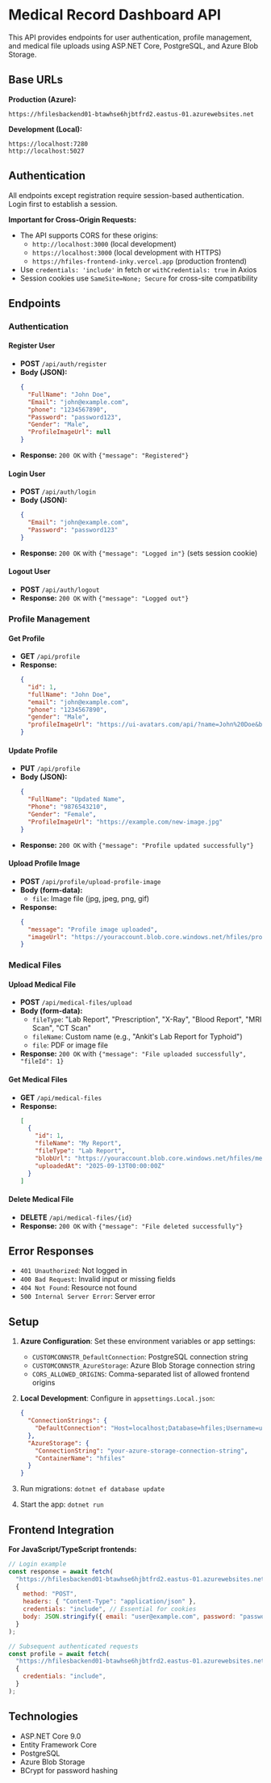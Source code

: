 # Medical Record Dashboard API

This API provides endpoints for user authentication, profile management, and medical file uploads using ASP.NET Core, PostgreSQL, and Azure Blob Storage.

## Base URLs

**Production (Azure):**

```
https://hfilesbackend01-btawhse6hjbtfrd2.eastus-01.azurewebsites.net
```

**Development (Local):**

```
https://localhost:7280
http://localhost:5027
```

## Authentication

All endpoints except registration require session-based authentication. Login first to establish a session.

**Important for Cross-Origin Requests:**

- The API supports CORS for these origins:
  - `http://localhost:3000` (local development)
  - `https://localhost:3000` (local development with HTTPS)
  - `https://hfiles-frontend-inky.vercel.app` (production frontend)
- Use `credentials: 'include'` in fetch or `withCredentials: true` in Axios
- Session cookies use `SameSite=None; Secure` for cross-site compatibility

## Endpoints

### Authentication

#### Register User

- **POST** `/api/auth/register`
- **Body (JSON):**
  ```json
  {
    "FullName": "John Doe",
    "Email": "john@example.com",
    "phone": "1234567890",
    "Password": "password123",
    "Gender": "Male",
    "ProfileImageUrl": null
  }
  ```
- **Response:** `200 OK` with `{"message": "Registered"}`

#### Login User

- **POST** `/api/auth/login`
- **Body (JSON):**
  ```json
  {
    "Email": "john@example.com",
    "Password": "password123"
  }
  ```
- **Response:** `200 OK` with `{"message": "Logged in"}` (sets session cookie)

#### Logout User

- **POST** `/api/auth/logout`
- **Response:** `200 OK` with `{"message": "Logged out"}`

### Profile Management

#### Get Profile

- **GET** `/api/profile`
- **Response:**
  ```json
  {
    "id": 1,
    "fullName": "John Doe",
    "email": "john@example.com",
    "phone": "1234567890",
    "gender": "Male",
    "profileImageUrl": "https://ui-avatars.com/api/?name=John%20Doe&background=6366f1&color=ffffff&size=150"
  }
  ```

#### Update Profile

- **PUT** `/api/profile`
- **Body (JSON):**
  ```json
  {
    "FullName": "Updated Name",
    "Phone": "9876543210",
    "Gender": "Female",
    "ProfileImageUrl": "https://example.com/new-image.jpg"
  }
  ```
- **Response:** `200 OK` with `{"message": "Profile updated successfully"}`

#### Upload Profile Image

- **POST** `/api/profile/upload-profile-image`
- **Body (form-data):**
  - `file`: Image file (jpg, jpeg, png, gif)
- **Response:**
  ```json
  {
    "message": "Profile image uploaded",
    "imageUrl": "https://youraccount.blob.core.windows.net/hfiles/profiles/..."
  }
  ```

### Medical Files

#### Upload Medical File

- **POST** `/api/medical-files/upload`
- **Body (form-data):**
  - `fileType`: "Lab Report", "Prescription", "X-Ray", "Blood Report", "MRI Scan", "CT Scan"
  - `fileName`: Custom name (e.g., "Ankit's Lab Report for Typhoid")
  - `file`: PDF or image file
- **Response:** `200 OK` with `{"message": "File uploaded successfully", "fileId": 1}`

#### Get Medical Files

- **GET** `/api/medical-files`
- **Response:**
  ```json
  [
    {
      "id": 1,
      "fileName": "My Report",
      "fileType": "Lab Report",
      "blobUrl": "https://youraccount.blob.core.windows.net/hfiles/medical/...",
      "uploadedAt": "2025-09-13T00:00:00Z"
    }
  ]
  ```

#### Delete Medical File

- **DELETE** `/api/medical-files/{id}`
- **Response:** `200 OK` with `{"message": "File deleted successfully"}`

## Error Responses

- `401 Unauthorized`: Not logged in
- `400 Bad Request`: Invalid input or missing fields
- `404 Not Found`: Resource not found
- `500 Internal Server Error`: Server error

## Setup

1. **Azure Configuration**: Set these environment variables or app settings:

   - `CUSTOMCONNSTR_DefaultConnection`: PostgreSQL connection string
   - `CUSTOMCONNSTR_AzureStorage`: Azure Blob Storage connection string
   - `CORS_ALLOWED_ORIGINS`: Comma-separated list of allowed frontend origins

2. **Local Development**: Configure in `appsettings.Local.json`:

   ```json
   {
     "ConnectionStrings": {
       "DefaultConnection": "Host=localhost;Database=hfiles;Username=user;Password=pass"
     },
     "AzureStorage": {
       "ConnectionString": "your-azure-storage-connection-string",
       "ContainerName": "hfiles"
     }
   }
   ```

3. Run migrations: `dotnet ef database update`
4. Start the app: `dotnet run`

## Frontend Integration

**For JavaScript/TypeScript frontends:**

```javascript
// Login example
const response = await fetch(
  "https://hfilesbackend01-btawhse6hjbtfrd2.eastus-01.azurewebsites.net/api/auth/login",
  {
    method: "POST",
    headers: { "Content-Type": "application/json" },
    credentials: "include", // Essential for cookies
    body: JSON.stringify({ email: "user@example.com", password: "password" }),
  }
);

// Subsequent authenticated requests
const profile = await fetch(
  "https://hfilesbackend01-btawhse6hjbtfrd2.eastus-01.azurewebsites.net/api/profile",
  {
    credentials: "include",
  }
);
```

## Technologies

- ASP.NET Core 9.0
- Entity Framework Core
- PostgreSQL
- Azure Blob Storage
- BCrypt for password hashing
